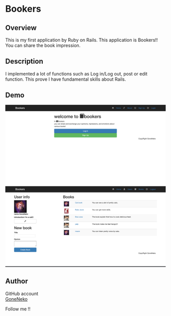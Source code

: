 # Bookers

## Overview
This is my first application by Ruby on Rails.
This application is Bookers!!
You can share the book impression.

## Description
I implemented a lot of functions such as Log in/Log out, post or edit function.
This prove I have fundamental skills about Rails.

## Demo
![image1](sample_images/image2.png)
![image2](sample_images/image1.png)

## Author
GitHub account  
[GoneNeko](https://github.com/GoneNeko)

Follow me !!
